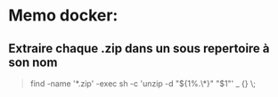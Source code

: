 # Memo docker:

## Extraire chaque .zip dans un sous repertoire à son nom
> find -name '\*.zip' -exec sh -c 'unzip -d "${1%.\*}" "$1"' _ {} \\;
